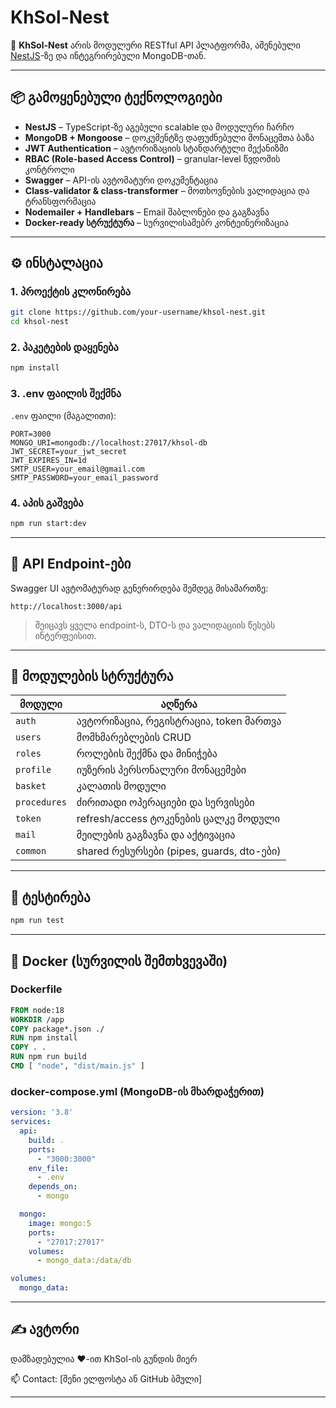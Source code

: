 # KhSol-Nest

🚀 **KhSol-Nest** არის მოდულური RESTful API პლატფორმა, აშენებული [NestJS](https://nestjs.com/)-ზე და ინტეგრირებული MongoDB-თან.

---

## 📦 გამოყენებული ტექნოლოგიები

- **NestJS** – TypeScript-ზე აგებული scalable და მოდულური ჩარჩო
- **MongoDB + Mongoose** – დოკუმენტზე დაფუძნებული მონაცემთა ბაზა
- **JWT Authentication** – ავტორიზაციის სტანდარტული მექანიზმი
- **RBAC (Role-based Access Control)** – granular-level წვდომის კონტროლი
- **Swagger** – API-ის ავტომატური დოკუმენტაცია
- **Class-validator & class-transformer** – მოთხოვნების ვალიდაცია და ტრანსფორმაცია
- **Nodemailer + Handlebars** – Email შაბლონები და გაგზავნა
- **Docker-ready სტრუქტურა** – სურვილისამებრ კონტეინერიზაცია

---

## ⚙️ ინსტალაცია

### 1. პროექტის კლონირება

```bash
git clone https://github.com/your-username/khsol-nest.git
cd khsol-nest
```

### 2. პაკეტების დაყენება

```bash
npm install
```

### 3. .env ფაილის შექმნა

`.env` ფაილი (მაგალითი):

```env
PORT=3000
MONGO_URI=mongodb://localhost:27017/khsol-db
JWT_SECRET=your_jwt_secret
JWT_EXPIRES_IN=1d
SMTP_USER=your_email@gmail.com
SMTP_PASSWORD=your_email_password
```

### 4. აპის გაშვება

```bash
npm run start:dev
```

---

## 🚀 API Endpoint-ები

Swagger UI ავტომატურად გენერირდება შემდეგ მისამართზე:

```
http://localhost:3000/api
```

> შეიცავს ყველა endpoint-ს, DTO-ს და ვალიდაციის წესებს ინტერფეისით.

---

## 📁 მოდულების სტრუქტურა

| მოდული       | აღწერა |
|--------------|---------|
| `auth`       | ავტორიზაცია, რეგისტრაცია, token მართვა |
| `users`      | მომხმარებლების CRUD |
| `roles`      | როლების შექმნა და მინიჭება |
| `profile`    | იუზერის პერსონალური მონაცემები |
| `basket`     | კალათის მოდული |
| `procedures` | ძირითადი ოპერაციები და სერვისები |
| `token`      | refresh/access ტოკენების ცალკე მოდული |
| `mail`       | მეილების გაგზავნა და აქტივაცია |
| `common`     | shared რესურსები (pipes, guards, dto-ები) |

---

## 🧪 ტესტირება

```bash
npm run test
```

---

## 🐳 Docker (სურვილის შემთხვევაში)

### Dockerfile

```Dockerfile
FROM node:18
WORKDIR /app
COPY package*.json ./
RUN npm install
COPY . .
RUN npm run build
CMD [ "node", "dist/main.js" ]
```

### docker-compose.yml (MongoDB-ის მხარდაჭერით)

```yaml
version: '3.8'
services:
  api:
    build: .
    ports:
      - "3000:3000"
    env_file:
      - .env
    depends_on:
      - mongo

  mongo:
    image: mongo:5
    ports:
      - "27017:27017"
    volumes:
      - mongo_data:/data/db

volumes:
  mongo_data:
```

---

## ✍ ავტორი

დამზადებულია ❤️-ით KhSol-ის გუნდის მიერ

📫 Contact: [შენი ელფოსტა ან GitHub ბმული]

---